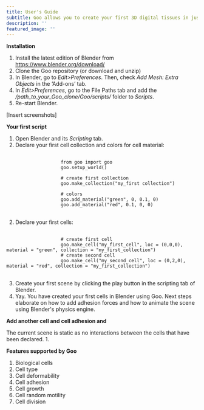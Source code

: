 ```yaml
---
title: User's Guide
subtitle: Goo allows you to create your first 3D digital tissues in just a few clicks.
description: ''
featured_image: ''
---
```


<b>Installation</b>

1. Install the latest edition of Blender from <a href="https://www.blender.org/download/">https://www.blender.org/download/</a>
2. Clone the Goo repository (or download and unzip)
3. In Blender, go to <i>Edit>Preferences</i>. Then, check <i>Add Mesh: Extra Objects</i> in the ‘Add-ons’ tab. 
4. In <i>Edit>Preferences</i>, go to the File Paths tab and add the <i>/path_to_your_Goo_clone/Goo/scripts/</i> folder to <i>Scripts</i>. 
5. Re-start Blender. 

[Insert screenshots]


<b>Your first script</b>

1. Open Blender and its <i>Scripting</i> tab. 
2. Declare your first cell collection and colors for cell material:
<pre>
    <code class="language-python">             
                    from goo import goo 
                    goo.setup_world() <br>
                    # create first collection
                    goo.make_collection("my_first collection")

                    # colors 
                    goo.add_material("green", 0, 0.1, 0)
                    goo.add_material("red", 0.1, 0, 0)
    </code> 
</pre>

2. Declare your first cells: <br>
<pre>
    <code class="language-python">             
                    # create first cell
                    goo.make_cell("my_first_cell", loc = (0,0,0), material = "green", collection = "my_first_collection")
                    # create second cell
                    goo.make_cell("my_second_cell", loc = (0,2,0), material = "red", collection = "my_first_collection")
    </code> 
</pre>
3. Create your first scene by clicking the play button in the scripting tab of Blender. 
4. Yay. You have created your first cells in Blender using Goo. Next steps elaborate on how to add adhesion forces and how to animate the scene using Blender's physics engine. 

<b>Add another cell and cell adhesion and </b>

The current scene is static as no interactions between the cells that have been declared. 
1.


<b>Features supported by Goo</b>

1. Biological cells
2. Cell type 
3. Cell deformability
4. Cell adhesion 
5. Cell growth 
6. Cell random motility
7. Cell division
